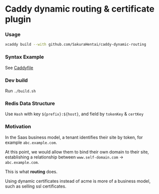 # Caddy dynamic routing & certificate plugin

### Usage

```sh
xcaddy build --with github.com/SakuraHentai/caddy-dynamic-routing
```

### Syntax Example

See [Caddyfile](Caddyfile)

### Dev build

Run `./build.sh`

### Redis Data Structure

Use `Hash` with key `${prefix}:${host}`, and field by `tokenKey` & `certKey`

### Motivation

In the Saas business model, a tenant identifies their site by token, for example `abc.example.com`.

At this point, we would allow them to bind their own domain to their site, establishing a relationship between `www.self-domain.com` -> `abc.example.com`.

This is what **routing** does.

Using dynamic certificates instead of acme is more of a business model, such as selling ssl certificates.
